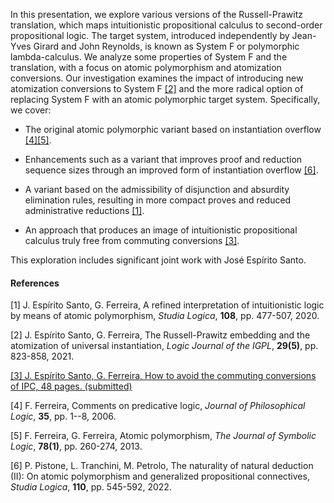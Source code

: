 In this presentation, we explore various versions of the Russell-Prawitz
translation, which maps intuitionistic propositional calculus to
second-order propositional logic. The target system, introduced
independently by Jean-Yves Girard and John Reynolds, is known as System
F or polymorphic lambda-calculus. We analyze some properties of System F
and the translation, with a focus on atomic polymorphism and atomization
conversions. Our investigation examines the impact of introducing new
atomization conversions to System F [[2]](#JoseESpiritoSanto) and the more
radical option of replacing System F with an atomic polymorphic target
system. Specifically, we cover:

-   The original atomic polymorphic variant based on instantiation
    overflow [[4]](#Ferreira06)[[5]](#FerreiraFerreira12).

-   Enhancements such as a variant that improves proof and reduction
    sequence sizes through an improved form of instantiation overflow
    [[6]](#PistoneTranchiniPetrolo).

-   A variant based on the admissibility of disjunction and absurdity
    elimination rules, resulting in more compact proves and reduced
    administrative reductions [[1]](#JoseESpiritoSanto2019).

-   An approach that produces an image of intuitionistic propositional
    calculus truly free from commuting conversions
    [[3]](#JoseESpiritoSanto2024).

This exploration includes significant joint work with José Espírito
Santo.

#### References

<a name="JoseESpiritoSanto2019">[1] J. Espírito Santo, G. Ferreira, A refined
interpretation of intuitionistic logic by means of atomic polymorphism, *Studia
Logica*, **108**, pp. 477-507, 2020.</a>

<a name="JoseESpiritoSanto">[2] J. Espírito Santo, G. Ferreira, The
Russell-Prawitz embedding and the atomization of universal instantiation,
*Logic Journal of the IGPL*, **29(5)**, pp. 823-858, 2021.</a>

<a name="JoseESpiritoSanto2024" href="https://arxiv.org/pdf/2402.16171.pdf">[3]
J. Espírito Santo, G. Ferreira, How to avoid the commuting conversions of IPC,
48 pages. (submitted)</a>

<a name="Ferreira06">[4] F. Ferreira, Comments on predicative logic, *Journal
of Philosophical Logic*, **35**, pp. 1--8, 2006.</a>

<a name="FerreiraFerreira12">[5] F. Ferreira, G. Ferreira, Atomic polymorphism,
*The Journal of Symbolic Logic*, **78(1)**, pp. 260-274, 2013.</a>

<a name="PistoneTranchiniPetrolo">[6] P. Pistone, L. Tranchini, M. Petrolo, The
naturality of natural deduction (II): On atomic polymorphism and generalized
propositional connectives, *Studia Logica*, **110**, pp. 545-592, 2022.</a>
